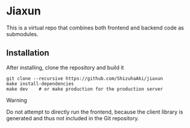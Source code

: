 # Jiaxun
This is a virtual repo that combines both frontend and backend code as submodules.

## Installation

After installing, clone the repository and build it
```
git clone --recursive https://github.com/ShizuhaAki/jiaxun
make install-dependencies
make dev    # or make production for the production server
```

> [!warning]
> Do not attempt to directly run the frontend, because the client library is generated and thus not included in the Git repository.